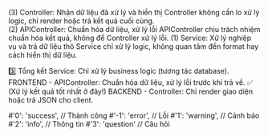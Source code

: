 (3) Controller: Nhận dữ liệu đã xử lý và hiển thị
    Controller không cần lo xử lý logic, chỉ render hoặc trả kết quả cuối cùng.    
(2) APIController: Chuẩn hóa dữ liệu, xử lý lỗi
    APIController chịu trách nhiệm chuẩn hóa kết quả, không để Controller xử lý lỗi.
(1) Service: Xử lý nghiệp vụ và trả dữ liệu thô
    Service chỉ xử lý logic, không quan tâm đến format hay cách hiển thị dữ liệu.

3️⃣ Tổng kết
Service: Chỉ xử lý business logic (tương tác database).
FRONTEND - APIController: Chuẩn hóa dữ liệu, xử lý lỗi trước khi trả về. ✅ (Xử lý kết quả tốt nhất ở đây!)
BACKEND - Controller: Chỉ render giao diện hoặc trả JSON cho client.

#'0': 'success',     // Thành công
#'-1': 'error',      // Lỗi
#'1': 'warning',     // Cảnh báo
#'2': 'info',        // Thông tin
#'3': 'question'     // Câu hỏi
